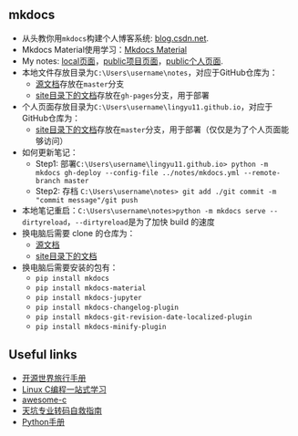 ## mkdocs

* 从头教你用`mkdocs`构建个人博客系统: [blog.csdn.net](https://blog.csdn.net/qq_41261251/article/details/116021097).
* Mkdocs Material使用学习：[Mkdocs Material](https://shafish.cn/blog/mkdocs/)
* My notes: [local页面](http://127.0.0.1:8000/)，[public项目页面](https://lingyu11.github.io/notes/)，[public个人页面](https://lingyu11.github.io/).
* 本地文件存放目录为`C:\Users\username\notes`，对应于GitHub仓库为：
    - [源文档](https://github.com/lingyu11/notes/tree/master)存放在`master`分支
    - [site目录下的文档](https://github.com/lingyu11/notes/tree/gh-pages)存放在`gh-pages`分支，用于部署
* 个人页面存放目录为`C:\Users\username\lingyu11.github.io`，对应于GitHub仓库为：
    - [site目录下的文档](https://github.com/lingyu11/lingyu11.github.io)存放在`master`分支，用于部署（仅仅是为了个人页面能够访问）
* 如何更新笔记：
    - Step1: 部署`C:\Users\username\lingyu11.github.io> python -m mkdocs gh-deploy --config-file ../notes/mkdocs.yml --remote-branch master`
    - Step2: 存档 `C:\Users\username\notes> git add ./git commit -m "commit message"/git push`
* 本地笔记重启：`C:\Users\username\notes>python -m mkdocs serve --dirtyreload`，`--dirtyreload`是为了加快 build 的速度
* 换电脑后需要 clone 的仓库为：
    - [源文档](https://github.com/lingyu11/notes/tree/master)
    - [site目录下的文档](https://github.com/lingyu11/lingyu11.github.io)
* 换电脑后需要安装的包有：
    - `pip install mkdocs`
    - `pip install mkdocs-material`
    - `pip install mkdocs-jupyter`
    - `pip install mkdocs-changelog-plugin`
    - `pip install mkdocs-git-revision-date-localized-plugin`
    - `pip install mkdocs-minify-plugin`


## Useful links

* [开源世界旅行手册](https://i.linuxtoy.org/docs/guide/)
* [Linux C编程一站式学习](https://akaedu.github.io/book/)
* [awesome-c](https://github.com/oz123/awesome-c)
* [天坑专业转码自救指南](https://shuiyuan.sjtu.edu.cn/t/topic/267562)
* [Python手册](https://devdocs.io/)
